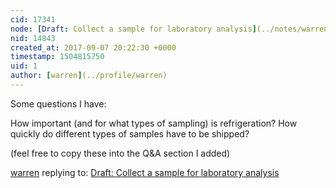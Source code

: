 ```yaml
---
cid: 17341
node: [Draft: Collect a sample for laboratory analysis](../notes/warren/09-07-2017/collect-a-sample-for-laboratory-analysis)
nid: 14843
created_at: 2017-09-07 20:22:30 +0000
timestamp: 1504815750
uid: 1
author: [warren](../profile/warren)
---
```


Some questions I have: 

How important (and for what types of sampling) is refrigeration? 
How quickly do different types of samples have to be shipped?

(feel free to copy these into the Q&A section I added)

[warren](../profile/warren) replying to: [Draft: Collect a sample for laboratory analysis](../notes/warren/09-07-2017/collect-a-sample-for-laboratory-analysis)

